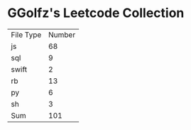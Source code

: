 # GGolfz's Leetcode Collection

<table><tr><td>File Type</td><td>Number</td></tr><tr><td>js</td><td>68</td></tr><tr><td>sql</td><td>9</td></tr><tr><td>swift</td><td>2</td></tr><tr><td>rb</td><td>13</td></tr><tr><td>py</td><td>6</td></tr><tr><td>sh</td><td>3</td></tr><tr><td>Sum</td><td>101</td></tr></table>